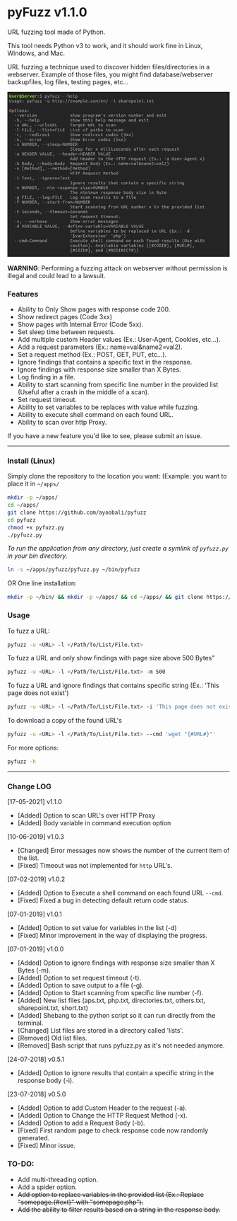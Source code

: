 # pyFuzz v1.1.0

URL fuzzing tool made of Python.

This tool needs Python v3 to work, and it should work fine in Linux, Windows, and Mac.

URL fuzzing a technique used to discover hidden files/directories in a webserver.
Example of those files, you might find database/webserver backupfiles, log files, testing pages, etc...

![pyFuzz](.img/pyfuzz.png)


**WARNING**: Performing a fuzzing attack on webserver without permission is illegal and could lead to a lawsuit.

### Features

 - Ability to Only Show pages with response code 200.
 - Show redirect pages (Code 3xx)
 - Show pages with Internal Error (Code 5xx).
 - Set sleep time between requests.
 - Add multiple custom Header values (Ex.: User-Agent, Cookies, etc...).
 - Add a request parameters (Ex.: name=val&name2=val2).
 - Set a request method (Ex.: POST, GET, PUT, etc...).
 - Ignore findings that contains a specific text in the response.
 - Ignore findings with response size smaller than X Bytes.
 - Log finding in a file.
 - Ability to start scanning from specific line number in the provided list (Useful after a crash in the middle of a scan).
 - Set request timeout.
 - Ability to set variables to be replaces with value while fuzzing.
 - Ability to execute shell command on each found URL.
 - Ability to scan over http Proxy.

If you have a new feature you'd like to see, please submit an issue.

-------

### Install (Linux)

Simply clone the repository to the location you want:
(Example: you want to place it in `~/apps/`
```Bash
mkdir -p ~/apps/
cd ~/apps/
git clone https://github.com/ayoobali/pyfuzz
cd pyfuzz
chmod +x pyfuzz.py
./pyfuzz.py
```

*To run the application from any directory, just create a symlink of `pyfuzz.py` in your bin directory.*

```Bash
ln -s ~/apps/pyfuzz/pyfuzz.py ~/bin/pyfuzz
```


OR One line installation:

```bash
mkdir -p ~/bin/ && mkdir -p ~/apps/ && cd ~/apps/ && git clone https://github.com/ayoobali/pyfuzz && cd pyfuzz && chmod +x pyfuzz.py && ln -s ~/apps/pyfuzz/pyfuzz.py ~/bin/pyfuzz
```


### Usage

To fuzz a URL:
```Bash
pyfuzz -u <URL> -l </Path/To/List/File.txt>
```

To fuzz a URL and only show findings with page size above 500 Bytes"
```Bash
pyfuzz -u <URL> -l </Path/To/List/File.txt> -m 500
```

To fuzz a URL and ignore findings that contains specific string (Ex.: 'This page does not exist')
```Bash
pyfuzz -u <URL> -l </Path/To/List/File.txt> -i 'This page does not exist'
```

To download a copy of the found URL's
```Bash
pyfuzz -u <URL> -l </Path/To/List/File.txt> --cmd 'wget "{#URL#}"'
```

For more options:
```Bash
pyfuzz -h
```

-------

### Change LOG

[17-05-2021] v1.1.0
   - [Added]   Option to scan URL's over HTTP Proxy
   - [Added]   Body variable in command execution option

[10-06-2019] v1.0.3

   - [Changed] Error messages now shows the number of the current item of the list.
   - [Fixed]   Timeout was not implemented for `http` URL's.
 
[07-02-2019] v1.0.2

   - [Added]   Option to Execute a shell command on each found URL `--cmd`.
   - [Fixed]   Fixed a bug in detecting default return code status.

[07-01-2019] v1.0.1

   - [Added]   Option to set value for variables in the list (-d)
   - [Fixed]   Minor improvement in the way of displaying the progress.

[07-01-2019] v1.0.0

   - [Added]   Option to ignore findings with response size smaller than X Bytes (-m).
   - [Added]   Option to set request timeout (-t).
   - [Added]   Option to save output to a file (-g).
   - [Added]   Option to Start scanning from specific line number (-f).
   - [Added]   New list files (aps.txt, php.txt, directories.txt, others.txt, sharepoint.txt, short.txt)
   - [Added]   Shebang to the python script so it can run directly from the terminal.
   - [Changed] List files are stored in a directory called 'lists'.
   - [Removed] Old list files.
   - [Removed] Bash script that runs pyfuzz.py as it's not needed anymore.

[24-07-2018] v0.5.1

   - [Added] Option to ignore results that contain a specific string in the response body (-i).

[23-07-2018] v0.5.0

   - [Added] Option to add Custom Header to the request (-a).
   - [Added] Option to Change the HTTP Request Method (-x).
   - [Added] Option to add a Request Body (-b).
   - [Fixed] First random page to check response code now randomly generated.
   - [Fixed] Minor issue.


### TO-DO:

   - Add multi-threading option.
   - Add a spider option.
   - ~~Add option to replace variables in the provided list (Ex.: Replace "somepage.{#ext}" with "somepage.php").~~
   - ~~Add the ability to filter results based on a string in the response body.~~
